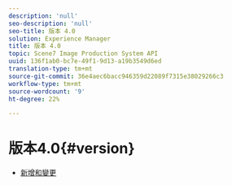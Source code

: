 ```yaml
---
description: 'null'
seo-description: 'null'
seo-title: 版本 4.0
solution: Experience Manager
title: 版本 4.0
topic: Scene7 Image Production System API
uuid: 136f1ab0-bc7e-49f1-9d13-a19b3549d6ed
translation-type: tm+mt
source-git-commit: 36e4aec6bacc946359d22089f7315e38029266c3
workflow-type: tm+mt
source-wordcount: '9'
ht-degree: 22%

---
```



# 版本4.0{#version}

* [新增和變更](r-4-0-new.md)
